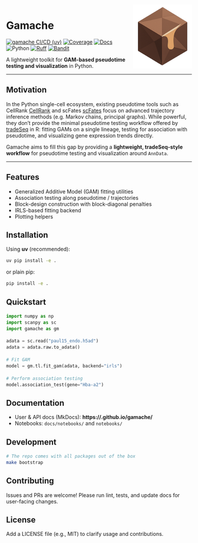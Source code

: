 <img align="right" src="docs/assets/gamache_logo.png" alt="gamache logo" width="160">

# Gamache

[![gamache CI/CD (uv)](https://github.com/lukasadam/gamache/actions/workflows/python-ci-cd.yml/badge.svg)](https://github.com/lukasadam/gamache/actions/workflows/python-ci-cd.yml)
[![Coverage](https://codecov.io/gh/lukasadam/gamache/branch/develop/graph/badge.svg)](https://codecov.io/gh/lukasadam/gamache)
[![Docs](https://img.shields.io/badge/docs-mkdocs--material-blue)](https://lukasadam.github.io/gamache/)
![Python](https://img.shields.io/badge/python-3.10%2B-blue)
[![Ruff](https://img.shields.io/badge/lint-ruff-1f6feb)](https://docs.astral.sh/ruff/)
[![Bandit](https://img.shields.io/badge/security-bandit-f58549)](https://bandit.readthedocs.io)

A lightweight toolkit for **GAM-based pseudotime testing and visualization** in Python.

---

## Motivation

In the Python single-cell ecosystem, existing pseudotime tools such as CellRank [CellRank](https://cellrank.readthedocs.io/en/latest/) and scFates [scFates](https://scfates.readthedocs.io/en/latest/) focus on advanced trajectory inference methods (e.g. Markov chains, principal graphs). While powerful, they don’t provide the minimal pseudotime testing workflow offered by [tradeSeq](https://github.com/statOmics/tradeSeq) in R: fitting GAMs on a single lineage, testing for association with pseudotime, and visualizing gene expression trends directly.

Gamache aims to fill this gap by providing a **lightweight, tradeSeq-style workflow** for pseudotime testing and visualization around `AnnData`.

---

## Features

- Generalized Additive Model (GAM) fitting utilities
- Association testing along pseudotime / trajectories
- Block-design construction with block-diagonal penalties
- IRLS-based fitting backend
- Plotting helpers

## Installation

Using **uv** (recommended):

```bash
uv pip install -e .
```

or plain pip:

```bash
pip install -e .
```

## Quickstart

```python
import numpy as np
import scanpy as sc
import gamache as gm

adata = sc.read("paul15_endo.h5ad")
adata = adata.raw.to_adata()

# Fit GAM
model = gm.tl.fit_gam(adata, backend="irls")

# Perform association testing
model.association_test(gene="Hba-a2")
```

## Documentation

- User & API docs (MkDocs): **https://<ORG>.github.io/gamache/**
- Notebooks: `docs/notebooks/` and `notebooks/`

## Development

```bash
# The repo comes with all packages out of the box
make bootstrap
```

## Contributing

Issues and PRs are welcome! Please run lint, tests, and update docs for user-facing changes.

## License

Add a LICENSE file (e.g., MIT) to clarify usage and contributions.
